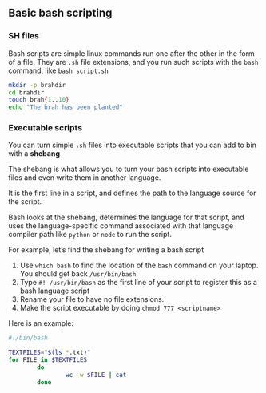 ## Basic bash scripting

### SH files

Bash scripts are simple linux commands run one after the other in the form of a file. They are `.sh` file extensions, and you run such scripts with the `bash` command, like `bash script.sh`

```bash file="script.sh"
mkdir -p brahdir
cd brahdir
touch brah{1..10}
echo "The brah has been planted"
```

### Executable scripts

You can turn simple `.sh` files into executable scripts that you can add to bin with a **shebang**

The shebang is what allows you to turn your bash scripts into executable files and even write them in another language.

It is the first line in a script, and defines the path to the language source for the script.

Bash looks at the shebang, determines the language for that script, and uses the language-specific command associated with that language compiler path like `python` or `node` to run the script.

For example, let’s find the shebang for writing a bash script

1. Use `which bash` to find the location of the `bash` command on your laptop. You should get back `/usr/bin/bash`
2. Type `#! /usr/bin/bash` as the first line of your script to register this as a bash language script
3. Rename your file to have no file extensions.
4. Make the script executable by doing `chmod 777 <scriptname>`

Here is an example:

```sh
#!/bin/bash

TEXTFILES="$(ls *.txt)"
for FILE in $TEXTFILES
        do
                wc -w $FILE | cat
        done
```